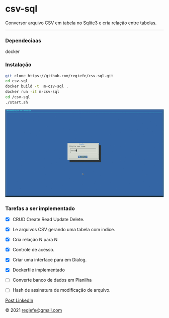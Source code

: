 # csv-sql 

Conversor arquivo CSV em tabela no Sqlite3 e cria relação entre tabelas.   

----

### Dependeciaas
docker

### Instalação      

```sh
git clone https://github.com/regiefe/csv-sql.git
cd csv-sql
docker build -t  m-csv-sql .
docker run -it m-csv-sql
cd /csv-sql
./start.sh
```

![csv to sql](telas.gif "Demostração do sistema")

###  Tarefas a ser implementado

- [x] CRUD Create Read Update Delete.

- [x] Le arquivos CSV gerando uma tabela com indice.

- [x] Cria relação N para N

- [X] Controle de acesso.

- [x] Criar uma interface para em Dialog. 

- [x] Dockerfile implementado

- [ ] Converte banco de dados em Planilha

- [ ] Hash de assinatura de modificação de arquivo.


[Post LinkedIn](https://www.linkedin.com/pulse/transforme-planilhas-em-banco-relacionados-reginaldo-ferreira-silva/?published=t)


&copy; 2021  regiefe@gmail.com

